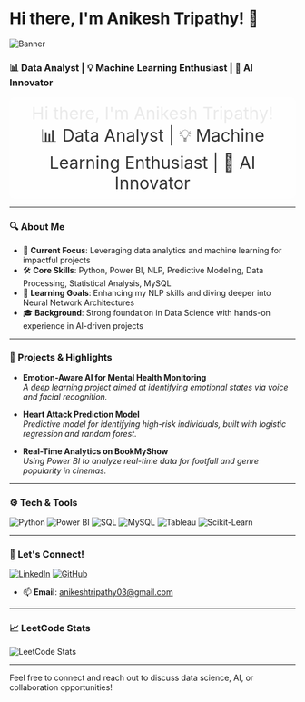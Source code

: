 # Hi there, I'm Anikesh Tripathy! 👋

![Banner](https://user-images.githubusercontent.com/XXXXXX/banner.png) <!-- Add a custom banner image -->

### 📊 Data Analyst | 💡 Machine Learning Enthusiast | 🚀 AI Innovator

<div style="font-size: 30px; color: #333; text-align: center; background: rgba(255, 255, 255, 0.8); padding: 10px; border-radius: 10px;">
    <span style="animation: fadeIn 0.5s 0s forwards;">Hi there, I'm Anikesh Tripathy!</span>
    <br>
    <span style="animation: fadeIn 0.5s 1s forwards;">📊 Data Analyst | 💡 Machine Learning Enthusiast | 🚀 AI Innovator</span>
</div>

<style>
    @keyframes fadeIn {
        from { opacity: 0; }
        to { opacity: 1; }
    }
</style>

---

### 🔍 About Me

- 📌 **Current Focus**: Leveraging data analytics and machine learning for impactful projects
- 🛠️ **Core Skills**: Python, Power BI, NLP, Predictive Modeling, Data Processing, Statistical Analysis, MySQL
- 🌱 **Learning Goals**: Enhancing my NLP skills and diving deeper into Neural Network Architectures
- 🎓 **Background**: Strong foundation in Data Science with hands-on experience in AI-driven projects

---

### 🚀 Projects & Highlights

- **Emotion-Aware AI for Mental Health Monitoring**  
  *A deep learning project aimed at identifying emotional states via voice and facial recognition.*

- **Heart Attack Prediction Model**  
  *Predictive model for identifying high-risk individuals, built with logistic regression and random forest.*

- **Real-Time Analytics on BookMyShow**  
  *Using Power BI to analyze real-time data for footfall and genre popularity in cinemas.*

---

### ⚙️ Tech & Tools

![Python](https://img.shields.io/badge/Python-3776AB?style=for-the-badge&logo=python&logoColor=white)
![Power BI](https://img.shields.io/badge/PowerBI-F2C811?style=for-the-badge&logo=powerbi&logoColor=black)
![SQL](https://img.shields.io/badge/SQL-00758F?style=for-the-badge&logo=postgresql&logoColor=white)
![MySQL](https://img.shields.io/badge/MySQL-4479A1?style=for-the-badge&logo=mysql&logoColor=white)
![Tableau](https://img.shields.io/badge/Tableau-E97627?style=for-the-badge&logo=tableau&logoColor=white)
![Scikit-Learn](https://img.shields.io/badge/Scikit--Learn-F7931E?style=for-the-badge&logo=scikit-learn&logoColor=black)

---

### 💬 Let's Connect!

[![LinkedIn](https://img.shields.io/badge/LinkedIn-0077B5?style=for-the-badge&logo=linkedin&logoColor=white)](https://www.linkedin.com/in/anikeshtripathy) 
[![GitHub](https://img.shields.io/badge/GitHub-181717?style=for-the-badge&logo=github&logoColor=white)](https://github.com/anikeshtripathy)
- 📫 **Email**: [anikeshtripathy03@gmail.com](mailto:anikeshtripathy03@gmail.com)

---

### 📈 LeetCode Stats
![LeetCode Stats](https://leetcard.jacoblin.cool/anikesh03?theme=dark&font=GeosansLight)

---

Feel free to connect and reach out to discuss data science, AI, or collaboration opportunities!

